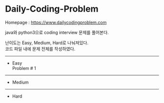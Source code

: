 # Daily-Coding-Problem

Homepage : <https://www.dailycodingproblem.com>
     
java와 python3으로 coding interview 문제를 풀어본다.   
   
난이도는 Easy, Medium, Hard로 나눠져있다.   
코드 파일 내에 문제 전체를 작성하였다.

***

+ Easy   
 Problem # 1   



***

+ Medium   



***

+ Hard   
